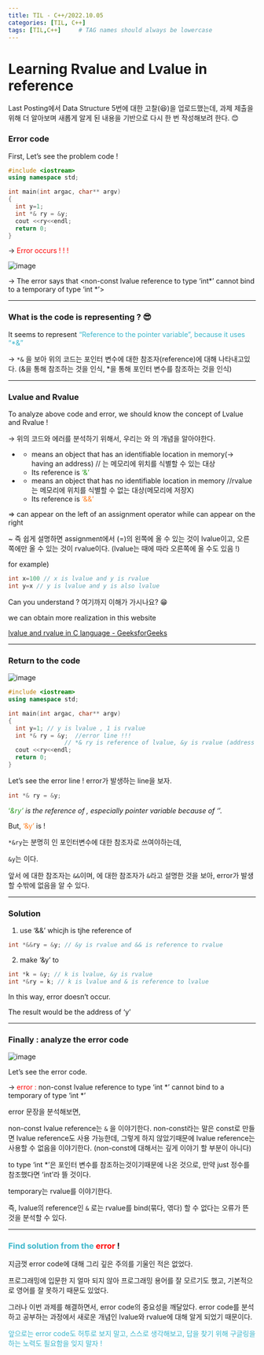 ```yaml
---
title: TIL - C++/2022.10.05
categories: [TIL, C++]
tags: [TIL,C++]     # TAG names should always be lowercase
---
```


# Learning Rvalue and Lvalue in reference

Last Posting에서 Data Structure 5번에 대한 고찰(😆)을 업로드했는데,  과제 제출을 위해 더 알아보며 새롭게 알게 된 내용을 기반으로 다시 한 번 작성해보려 한다. 😊 

### Error code

First, Let’s see the problem code !

```cpp
#include <iostream>
using namespace std;

int main(int argac, char** argv)
{
  int y=1;
  int *& ry = &y;
  cout <<ry<<endl;
  return 0;
}
```

→ <font color="#FF0000"> Error occurs ! ! ! </font>

![image](https://user-images.githubusercontent.com/105411918/193863378-d6cc0408-4341-4b59-879c-606b4c12a627.png)


→ The error says that <non-const lvalue reference to type ‘int*’ cannot bind to a temporary of type ‘int *’>

---

### What is the code is representing ? 😎

It seems to represent <font color="#3DB7CC">“Reference to the pointer variable”, because it uses “*&” </font>

→ `*&` 을 보아 위의 코드는 포인터 변수에 대한 참조자(reference)에 대해 나타내고있다. (&을 통해 참조하는 것을 인식, *을 통해 포인터 변수를 참조하는 것을 인식)

---

### Lvalue and Rvalue

To analyze above code and error, we should know the concept of Lvalue and Rvalue !

→ 위의 코드와 에러를 분석하기 위해서, 우리는 <font color="#2F9D27"><Lvalue> </font>
와 <font color="#FF8224"><Rvalue> </font>의 개념을 알아야한다.

- **<font color="#2F9D27"><Lvalue></font>**
    - <font color="#2F9D27"><Lvalue></font> means an object that has an identifiable location in memory(→ having an address)  // <font color="#2F9D27"><Lvalue></font>는 메모리에 위치를 식별할 수 있는 대상
    - Its reference is <font color="#2F9D27">‘&’</font>
- **<font color="#FF8224"><Rvalue></font>**
    - <font color="#FF8224"><Rvalue></font> means an object that has no identifiable location in memory //rvalue는 메모리에 위치를 식별할 수 없는 대상(메모리에 저장X)
    - Its reference is <font color="#FF8224">‘&&’</font>

⇒ <font color="#2F9D27"><Lvalue></font> can appear on the left of an assignment operator while <font color="#FF8224"><Rvalue></font> can appear on the right

~ 즉 쉽게 설명하면 assignment에서 (=)의 왼쪽에 올 수 있는 것이 lvalue이고, 오른쪽에만 올 수 있는 것이 rvalue이다. (lvalue는 때에 따라 오른쪽에 올 수도 있음 !)

for example)

```cpp
int x=100 // x is lvalue and y is rvalue
int y=x // y is lvalue and y is also lvalue
```

Can you understand ? 여기까지 이해가 가시나요? 😁 

we can obtain more realization in this website

[lvalue and rvalue in C language - GeeksforGeeks](https://www.geeksforgeeks.org/lvalue-and-rvalue-in-c-language/)

---

### Return to the code

![image](https://user-images.githubusercontent.com/105411918/193864992-6f9a7dd1-2ecb-4914-8398-84ae94d146fc.png)


```cpp
#include <iostream>
using namespace std;

int main(int argac, char** argv)
{
  int y=1; // y is lvalue , 1 is rvalue
  int *& ry = &y;  //error line !!!
				// *& ry is reference of lvalue, &y is rvalue (address of y)
  cout <<ry<<endl;
  return 0;
}
```

Let’s see the error line ! error가 발생하는 line을 보자.

```cpp
int *& ry = &y;
```

<font color="#2F9D27">‘*&ry’</font> is the reference of <font color="#2F9D27"><Lvalue></font>, especially pointer variable because of ‘*’.  

But, <font color="#FF8224">‘&y’</font> is <font color="#FF8224"><Rvalue></font> !

`*&ry`는 분명히 <font color="#2F9D27"><Lvalue></font>인 포인터변수에 대한 참조자로 쓰여야하는데,

`&y`는 <font color="#FF8224"><Rvalue></font>이다.

앞서 <font color="#FF8224"><Rvalue></font>에 대한 참조자는 `&&`이며, <Lvalue>에 대한 참조자가 `&`라고 설명한 것을 보아, error가 발생할 수밖에 없음을 알 수 있다.

---

### Solution

 1. use ‘&&’ whicjh is tjhe reference of <font color="#FF8224"><Rvalue></font>

```cpp
int *&&ry = &y; // &y is rvalue and && is reference to rvalue
```

 2. make ‘&y’ to <font color="#2F9D27"><Lvalue></font>

```cpp
int *k = &y; // k is lvalue, &y is rvalue
int *&ry = k; // k is lvalue and & is reference to lvalue
```

In this way, error doesn’t occur.

The result would be the address of ‘y’

---

### Finally : analyze the error code

![image](https://user-images.githubusercontent.com/105411918/193865055-5f1e4df8-ab08-455c-9c1a-5d0fe979c3ae.png)


Let’s see the error code.

→ <font color="#FF0000"> error : </font>  non-const lvalue reference to type ‘int *’ cannot bind to a temporary of type ‘int *’

error 문장을 분석해보면,

non-const lvalue reference는 `&` 을 이야기한다. non-const라는 말은 const로 만들면 lvalue reference도 사용 가능한데, 그렇게 하지 않았기때문에 lvalue reference는 사용할 수 없음을 이야기한다. (non-const에 대해서는 깊게 이야기 할 부분이 아니다)

to type ‘int *’은 포인터 변수를 참조하는것이기때문에 나온 것으로, 만약 just 정수를 참조했다면 ‘int’라 뜰 것이다.

temporary는 rvalue를 이야기한다.

즉, lvalue의 reference인 `&` 로는 rvalue를 bind(묶다, 엮다) 할 수 없다는 오류가 뜬 것을 분석할 수 있다.

---

### <font color="#3DB7CC">Find solution from the</font> <font color="#FF0000">error</font> !

지금껏 error code에 대해 그리 깊은 주의를 기울인 적은 없었다. 

프로그래밍에 입문한 지 얼마 되지 않아 프로그래밍 용어를 잘 모르기도 했고, 기본적으로 영어를 잘 못하기 때문도 있었다. 

그러나 이번 과제를 해결하면서, error code의 중요성을 깨달았다. error code를 분석하고 공부하는 과정에서 새로운 개념인 lvalue와 rvalue에 대해 알게 되었기 때문이다.

<font color="#3DB7CC">앞으로는 error code도 허투로 보지 말고, 스스로 생각해보고, 답을 찾기 위해 구글링을 하는 노력도 필요함을 잊지 말자 !</font>
